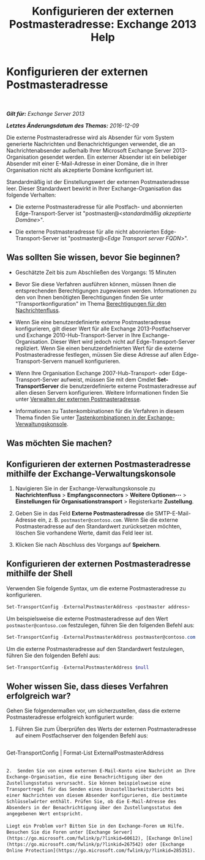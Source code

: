 ﻿---
title: 'Konfigurieren der externen Postmasteradresse: Exchange 2013 Help'
TOCTitle: Konfigurieren der externen Postmasteradresse
ms:assetid: 6b0c8675-3238-462d-8973-b52305fb90d2
ms:mtpsurl: https://technet.microsoft.com/de-de/library/Bb430765(v=EXCHG.150)
ms:contentKeyID: 52062864
ms.date: 04/24/2018
mtps_version: v=EXCHG.150
ms.translationtype: HT
---

# Konfigurieren der externen Postmasteradresse

 

_**Gilt für:** Exchange Server 2013_

_**Letztes Änderungsdatum des Themas:** 2016-12-09_

Die externe Postmasteradresse wird als Absender für vom System generierte Nachrichten und Benachrichtigungen verwendet, die an Nachrichtenabsender außerhalb Ihrer Microsoft Exchange Server 2013-Organisation gesendet werden. Ein externer Absender ist ein beliebiger Absender mit einer E-Mail-Adresse in einer Domäne, die in Ihrer Organisation nicht als akzeptierte Domäne konfiguriert ist.

Standardmäßig ist der Einstellungswert der externen Postmasteradresse leer. Dieser Standardwert bewirkt in Ihrer Exchange-Organisation das folgende Verhalten:

  - Die externe Postmasteradresse für alle Postfach- und abonnierten Edge-Transport-Server ist "postmaster@\<*standardmäßig akzeptierte Domäne*\>".

  - Die externe Postmasteradresse für alle nicht abonnierten Edge-Transport-Server ist "postmaster@\<*Edge Transport server FQDN*\>".

## Was sollten Sie wissen, bevor Sie beginnen?

  - Geschätzte Zeit bis zum Abschließen des Vorgangs: 15 Minuten

  - Bevor Sie diese Verfahren ausführen können, müssen Ihnen die entsprechenden Berechtigungen zugewiesen werden. Informationen zu den von Ihnen benötigten Berechtigungen finden Sie unter "Transportkonfiguration" im Thema [Berechtigungen für den Nachrichtenfluss](mail-flow-permissions-exchange-2013-help.md).

  - Wenn Sie eine benutzerdefinierte externe Postmasteradresse konfigurieren, gilt dieser Wert für alle Exchange 2013-Postfachserver und Exchange 2010-Hub-Transport-Server in Ihre Exchange-Organisation. Dieser Wert wird jedoch nicht auf Edge-Transport-Server repliziert. Wenn Sie einen benutzerdefinierten Wert für die externe Postmasteradresse festlegen, müssen Sie diese Adresse auf allen Edge-Transport-Servern manuell konfigurieren.

  - Wenn Ihre Organisation Exchange 2007-Hub-Transport- oder Edge-Transport-Server aufweist, müssen Sie mit dem Cmdlet **Set-TransportServer** die benutzerdefinierte externe Postmasteradresse auf allen diesen Servern konfigurieren. Weitere Informationen finden Sie unter [Verwalten der externen Postmasteradresse](https://go.microsoft.com/fwlink/?linkid=279922).

  - Informationen zu Tastenkombinationen für die Verfahren in diesem Thema finden Sie unter [Tastenkombinationen in der Exchange-Verwaltungskonsole](keyboard-shortcuts-in-the-exchange-admin-center-exchange-online-protection-help.md).

## Was möchten Sie machen?

## Konfigurieren der externen Postmasteradresse mithilfe der Exchange-Verwaltungskonsole

1.  Navigieren Sie in der Exchange-Verwaltungskonsole zu **Nachrichtenfluss** \> **Empfangsconnectors** \> **Weitere Optionen**![Weitere Optionen (Symbol)](images/JJ150550.5381819e-3b21-4873-8714-e9b956290b28(EXCHG.150).gif "Weitere Optionen (Symbol)") \> **Einstellungen für Organisationstransport** \> Registerkarte **Zustellung**.

2.  Geben Sie in das Feld **Externe Postmasteradresse** die SMTP-E-Mail-Adresse ein, z. B. `postmaster@contoso.com`. Wenn Sie die externe Postmasteradresse auf den Standardwert zurücksetzen möchten, löschen Sie vorhandene Werte, damit das Feld leer ist.

3.  Klicken Sie nach Abschluss des Vorgangs auf **Speichern**.

## Konfigurieren der externen Postmasteradresse mithilfe der Shell

Verwenden Sie folgende Syntax, um die externe Postmasteradresse zu konfigurieren.

```powershell
Set-TransportConfig -ExternalPostmasterAddress <postmaster address>
```

Um beispielsweise die externe Postmasteradresse auf den Wert `postmaster@contoso.com` festzulegen, führen Sie den folgenden Befehl aus:

```powershell
Set-TransportConfig -ExternalPostmasterAddress postmaster@contoso.com
```

Um die externe Postmasteradresse auf den Standardwert festzulegen, führen Sie den folgenden Befehl aus:

```powershell
Set-TransportConfig -ExternalPostmasterAddress $null
```

## Woher wissen Sie, dass dieses Verfahren erfolgreich war?

Gehen Sie folgendermaßen vor, um sicherzustellen, dass die externe Postmasteradresse erfolgreich konfiguriert wurde:

1.  Führen Sie zum Überprüfen des Werts der externen Postmasteradresse auf einem Postfachserver den folgenden Befehl aus:
    
    ```powershell
Get-TransportConfig | Format-List ExternalPostmasterAddress
```

2.  Senden Sie von einem externen E-Mail-Konto eine Nachricht an Ihre Exchange-Organisation, die eine Benachrichtigung über den Zustellungsstatus verursacht. Sie können beispielsweise eine Transportregel für das Senden eines Unzustellbarkeitsberichts bei einer Nachrichten von diesem Absender konfigurieren, die bestimmte Schlüsselwörter enthält. Prüfen Sie, ob die E-Mail-Adresse des Absenders in der Benachrichtigung über den Zustellungsstatus dem angegebenen Wert entspricht.

Liegt ein Problem vor? Bitten Sie in den Exchange-Foren um Hilfe. Besuchen Sie die Foren unter [Exchange Server](https://go.microsoft.com/fwlink/p/?linkid=60612), [Exchange Online](https://go.microsoft.com/fwlink/p/?linkid=267542) oder [Exchange Online Protection](https://go.microsoft.com/fwlink/p/?linkid=285351).

